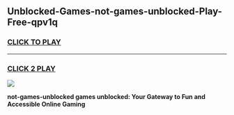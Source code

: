 
## Unblocked-Games-not-games-unblocked-Play-Free-qpv1q
<h3>
<a href="https://premium76.site?title=not-games-unblocked&ref=15A">CLICK TO PLAY</a></h3>
<hr>

<h3>
<a href="https://premium76.site?title=not-games-unblocked&ref=15A">CLICK 2 PLAY</a>
  
</h3>

<a href="https://premium76.site?title=not-games-unblocked&ref=15A"><img src="https://clearcache.store/games.png"></a>


**not-games-unblocked games unblocked: Your Gateway to Fun and Accessible Online Gaming**
